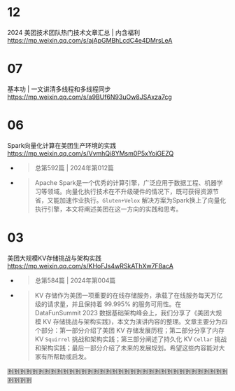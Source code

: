 
# 12

2024 美团技术团队热门技术文章汇总 | 内含福利 https://mp.weixin.qq.com/s/ajApGMBhLcdC4e4DMrsLeA

# 07

基本功 | 一文讲清多线程和多线程同步 https://mp.weixin.qq.com/s/a9BUf6N93uOw8JSAxza7cg

# 06

Spark向量化计算在美团生产环境的实践 https://mp.weixin.qq.com/s/VvmhQi8YMsm0P5xYoiGEZQ
- > 总第592篇 | 2024年第012篇
- > Apache Spark是一个优秀的计算引擎，广泛应用于数据工程、机器学习等领域。向量化执行技术在不升级硬件的情况下，既可获得资源节省，又能加速作业执行。`Gluten+Velox` 解决方案为Spark换上了向量化执行引擎，本文将阐述美团在这一方向的实践和思考。

# 03

美团大规模KV存储挑战与架构实践 https://mp.weixin.qq.com/s/KHoFJs4wRSkAThXw7F8acA
- > 总第584篇 | 2024年第004篇
- > KV 存储作为美团一项重要的在线存储服务，承载了在线服务每天万亿级的请求量，并且保持着 99.995% 的服务可用性。在 DataFunSummit 2023 数据基础架构峰会上，我们分享了《美团大规模 KV 存储挑战与架构实践》，本文为演讲内容的整理。文章主要分为四个部分：第一部分介绍了美团 KV 存储发展历程；第二部分分享了内存 KV `Squirrel` 挑战和架构实践；第三部分阐述了持久化 KV `Cellar` 挑战和架构实践；最后一部分介绍了未来的发展规划。希望这些内容能对大家有所帮助或启发。

:u5272::u5272::u5272::u5272::u5272::u5272::u5272::u5272::u5272::u5272::u5272::u5272::u5272::u5272::u5272::u5272::u5272::u5272::u5272::u5272::u5272::u5272::u5272::u5272::u5272::u5272::u5272::u5272::u5272::u5272::u5272::u5272::u5272::u5272::u5272::u5272::u5272::u5272::u5272::u5272:
